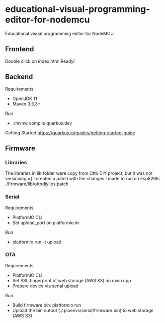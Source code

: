 # educational-visual-programming-editor-for-nodemcu
Educational visual programming editor for NodeMCU

## Frontend

Double click on index.html
Ready!

## Backend

Requirements
* OpenJDK 11
* Maven 3.5.3+

Run
* ./mvnw compile quarkus:dev

Getting Started
https://quarkus.io/guides/getting-started-guide

## Firmware

### Libraries

The libraries in lib folder were copy from Otto DIY project, but it was not versioning =(
I created a patch with the changes I made to run on Esp8266: ./firmware/lib/ottodiylibs.patch

### Serial

Requirements
* PlatformIO CLI
* Set upload_port on platformio.ini

Run
* platformio run -t upload

### OTA

Requirements
* PlatformIO CLI
* Set SSL fingerprint of web storage (AWS S3) on main.cpp
* Prepare device via serial upload

Run
* Build firmware bin: platformio run
* Upload the bin output (./.pioenvs/serial/firmware.bin) to web storage (AWS S3)